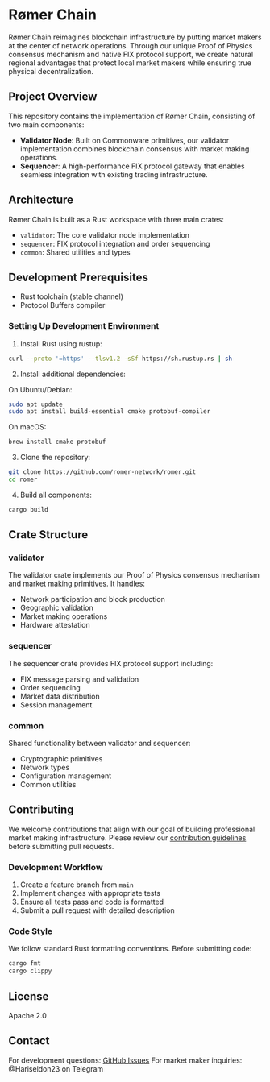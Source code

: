 # Rømer Chain

Rømer Chain reimagines blockchain infrastructure by putting market makers at the center of network operations. Through our unique Proof of Physics consensus mechanism and native FIX protocol support, we create natural regional advantages that protect local market makers while ensuring true physical decentralization.

## Project Overview

This repository contains the implementation of Rømer Chain, consisting of two main components:

- **Validator Node**: Built on Commonware primitives, our validator implementation combines blockchain consensus with market making operations.
- **Sequencer**: A high-performance FIX protocol gateway that enables seamless integration with existing trading infrastructure.

## Architecture

Rømer Chain is built as a Rust workspace with three main crates:

- `validator`: The core validator node implementation
- `sequencer`: FIX protocol integration and order sequencing
- `common`: Shared utilities and types

## Development Prerequisites

- Rust toolchain (stable channel)
- Protocol Buffers compiler

### Setting Up Development Environment

1. Install Rust using rustup:
```bash
curl --proto '=https' --tlsv1.2 -sSf https://sh.rustup.rs | sh
```

2. Install additional dependencies:

On Ubuntu/Debian:
```bash
sudo apt update
sudo apt install build-essential cmake protobuf-compiler
```

On macOS:
```bash
brew install cmake protobuf
```

3. Clone the repository:
```bash
git clone https://github.com/romer-network/romer.git
cd romer
```

4. Build all components:
```bash
cargo build
```

## Crate Structure

### validator
The validator crate implements our Proof of Physics consensus mechanism and market making primitives. It handles:
- Network participation and block production
- Geographic validation
- Market making operations
- Hardware attestation

### sequencer
The sequencer crate provides FIX protocol support including:
- FIX message parsing and validation
- Order sequencing
- Market data distribution
- Session management

### common
Shared functionality between validator and sequencer:
- Cryptographic primitives
- Network types
- Configuration management
- Common utilities

## Contributing

We welcome contributions that align with our goal of building professional market making infrastructure. Please review our [contribution guidelines](CONTRIBUTING.md) before submitting pull requests.

### Development Workflow

1. Create a feature branch from `main`
2. Implement changes with appropriate tests
3. Ensure all tests pass and code is formatted
4. Submit a pull request with detailed description

### Code Style

We follow standard Rust formatting conventions. Before submitting code:

```bash
cargo fmt
cargo clippy
```

## License

Apache 2.0

## Contact

For development questions: [GitHub Issues](https://github.com/romer-network/romer/issues)
For market maker inquiries: @Hariseldon23 on Telegram